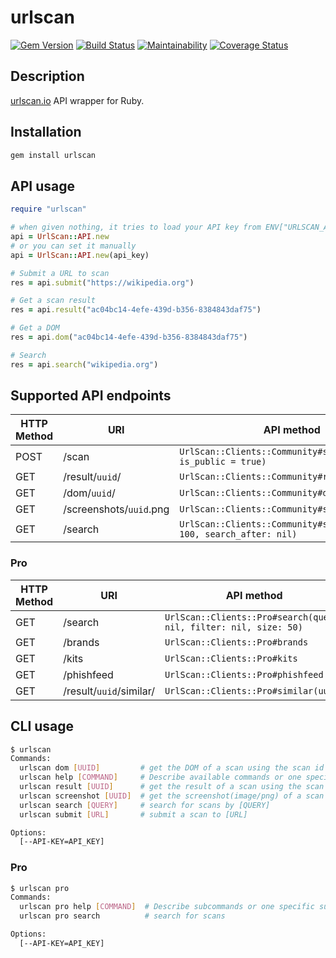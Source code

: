 # urlscan

[![Gem Version](https://badge.fury.io/rb/urlscan.svg)](https://badge.fury.io/rb/urlscan)
[![Build Status](https://travis-ci.com/ninoseki/urlscan.svg?branch=master)](https://travis-ci.com/ninoseki/urlscan)
[![Maintainability](https://api.codeclimate.com/v1/badges/c6625486f2d57039adef/maintainability)](https://codeclimate.com/github/ninoseki/urlscan/maintainability)
[![Coverage Status](https://coveralls.io/repos/github/ninoseki/urlscan/badge.svg?branch=master)](https://coveralls.io/github/ninoseki/urlscan?branch=master)

## Description

[urlscan.io](https://urlscan.io/) API wrapper for Ruby.

## Installation

```bash
gem install urlscan
```

## API usage

```ruby
require "urlscan"

# when given nothing, it tries to load your API key from ENV["URLSCAN_API_KEY"]
api = UrlScan::API.new
# or you can set it manually
api = UrlScan::API.new(api_key)

# Submit a URL to scan
res = api.submit("https://wikipedia.org")

# Get a scan result
res = api.result("ac04bc14-4efe-439d-b356-8384843daf75")

# Get a DOM
res = api.dom("ac04bc14-4efe-439d-b356-8384843daf75")

# Search
res = api.search("wikipedia.org")
```

## Supported API endpoints

| HTTP Method | URI                     | API method                                                            |
|-------------|-------------------------|-----------------------------------------------------------------------|
| POST        | /scan                   | `UrlScan::Clients::Community#submit(url, is_public = true)`           |
| GET         | /result/`uuid`/         | `UrlScan::Clients::Community#result(uuid)`                            |
| GET         | /dom/`uuid`/            | `UrlScan::Clients::Community#dom(uuid)`                               |
| GET         | /screenshots/`uuid`.png | `UrlScan::Clients::Community#screenshot(uuid)`                        |
| GET         | /search                 | `UrlScan::Clients::Community#search(q, size: 100, search_after: nil)` |

### Pro

| HTTP Method | URI                     | API method                                                        |
|-------------|-------------------------|-------------------------------------------------------------------|
| GET         | /search                 | `UrlScan::Clients::Pro#search(query: nil, filter: nil, size: 50)` |
| GET         | /brands                 | `UrlScan::Clients::Pro#brands`                                    |
| GET         | /kits                   | `UrlScan::Clients::Pro#kits`                                      |
| GET         | /phishfeed              | `UrlScan::Clients::Pro#phishfeed`                                 |
| GET         | /result/`uuid`/similar/ | `UrlScan::Clients::Pro#similar(uuid)`                             |

## CLI usage

```bash
$ urlscan
Commands:
  urlscan dom [UUID]         # get the DOM of a scan using the scan id [UUID]
  urlscan help [COMMAND]     # Describe available commands or one specific command
  urlscan result [UUID]      # get the result of a scan using the scan id [UUID]
  urlscan screenshot [UUID]  # get the screenshot(image/png) of a scan using the scan id [UUID]
  urlscan search [QUERY]     # search for scans by [QUERY]
  urlscan submit [URL]       # submit a scan to [URL]

Options:
  [--API-KEY=API_KEY]

```

### Pro

```bash
$ urlscan pro
Commands:
  urlscan pro help [COMMAND]  # Describe subcommands or one specific subcommand
  urlscan pro search          # search for scans

Options:
  [--API-KEY=API_KEY]
```
